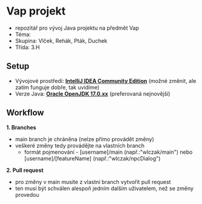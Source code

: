 # Vap projekt
- repozitář pro vývoj Java projektu na předmět Vap
- Téma:
- Skupina: Vlček, Rehák, Pták, Duchek
- Třída: 3.H
## Setup
- Vývojové prostředí: [**IntelliJ IDEA Community Edition**](https://www.jetbrains.com/idea/download/?section=windows) (možné změnit, ale zatím funguje dobře, tak uvidíme)
- Verze Java: [**Oracle OpenJDK 17.0.xx**](https://www.oracle.com/java/technologies/javase/jdk17-archive-downloads.html) (preferovaná nejnovější)
## Workflow
**1. Branches**
   - main branch je chráněna (nelze přímo provádět změny)
   - veškeré změny tedy provádějte na vlastních branch
     - formát pojmenování - [username]/main (např.:"wlczak/main") nebo [username]/[featureName] (např.:"wlczak/npcDialog")

**2. Pull request**
  - pro změny v main musíte z vlastní branch vytvořit pull request
  - ten musí být schválen alespoň jedním dalším uživatelem, než se změny provedou
